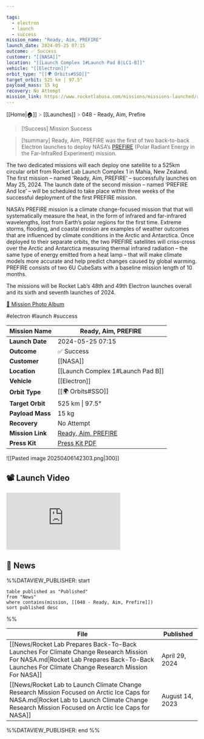 ```yaml
---

tags:
  - electron
  - launch
  - success
mission_name: "Ready, Aim, PREFIRE"
launch_date: 2024-05-25 07:15
outcome: ✅ Success
customer: "[[NASA]]"
location: "[[Launch Complex 1#Launch Pad B|LC1-B]]"
vehicle: "[[Electron]]"
orbit_type: "[[🌍 Orbits#SSO]]"
target_orbit: 525 km | 97.5°
payload_mass: 15 kg
recovery: No Attempt
mission_link: https://www.rocketlabusa.com/missions/missions-launched/ready-aim-prefire/
---
```

[[Home|🏠]]  <span style="color: LightSlateGray">></span>  [[Launches]]  <span style="color: LightSlateGray">></span>  048 - Ready, Aim, Prefire

>[!Success] Mission Success

>[!summary]
Ready, Aim, PREFIRE was the first of two back-to-back Electron launches to deploy NASA’s [PREFIRE](https://prefire.ssec.wisc.edu/) (Polar Radiant Energy in the Far-InfraRed Experiment) mission.
>
The two dedicated missions will each deploy one satellite to a 525km circular orbit from Rocket Lab Launch Complex 1 in Mahia, New Zealand. The first mission – named ‘Ready, Aim, PREFIRE’ – successfully launches on May 25, 2024. The launch date of the second mission – named ‘PREFIRE And Ice’ – will be scheduled to take place within three weeks of the successful deployment of the first PREFIRE mission.
>
NASA’s PREFIRE mission is a climate change-focused mission that that will systematically measure the heat, in the form of infrared and far-infrared wavelengths, lost from Earth’s polar regions for the first time. Extreme storms, flooding, and coastal erosion are examples of weather outcomes that are influenced by climate conditions in the Arctic and Antarctica. Once deployed to their separate orbits, the two PREFIRE satellites will criss-cross over the Arctic and Antarctica measuring thermal infrared radiation – the same type of energy emitted from a heat lamp – that will make climate models more accurate and help predict changes caused by global warming. PREFIRE consists of two 6U CubeSats with a baseline mission length of 10 months.
>
The missions will be Rocket Lab’s 48th and 49th Electron launches overall and its sixth and seventh launches of 2024.
>
[📸 Mission Photo Album](https://www.flickr.com/photos/rocketlab/albums/72177720316727356/)

#electron #launch #success

| **Mission Name** | Ready, Aim, PREFIRE                                                                               |
| ---------------- | ------------------------------------------------------------------------------------------------- |
| **Launch Date**  | 2024-05-25 07:15                                                                                  |
| **Outcome**      | ✅ Success                                                                                         |
| **Customer**     | [[NASA]]                                                                                          |
| **Location**     | [[Launch Complex 1#Launch Pad B]]                                                                 |
| **Vehicle**      | [[Electron]]                                                                                      |
| **Orbit Type**   | [[🌍 Orbits#SSO]]                                                                                 |
| **Target Orbit** | 525 km &#124; 97.5°                                                                               |
| **Payload Mass** | 15 kg                                                                                             |
| **Recovery**     | No Attempt                                                                                        |
| **Mission Link** | [Ready, Aim, PREFIRE](https://www.rocketlabusa.com/missions/missions-launched/ready-aim-prefire/) |
| **Press Kit**    | [Press Kit PDF](https://rocketlabcorp.com/assets/Uploads/FINAL-PREFIRE-presskit-Web.pdf)          |

![[Pasted image 20250406142303.png|300]]

## 📽️ Launch Video

<div class="responsive-video">
<iframe src="https://www.youtube.com/embed/m7nYAJ4dZP4" title="Rocket Lab&#39;s Electron - Ready, Aim, PREFIRE Mission" frameborder="0" allow="accelerometer; autoplay; clipboard-write; encrypted-media; gyroscope; picture-in-picture; web-share" referrerpolicy="strict-origin-when-cross-origin" allowfullscreen></iframe>     
</div>

## 📰 News
%%DATAVIEW_PUBLISHER: start
```
table published as "Published"
from "News"
where contains(mission, [[048 - Ready, Aim, Prefire]])
sort published desc
```
%%

| File                                                                                                                                                                                           | Published       |
| ---------------------------------------------------------------------------------------------------------------------------------------------------------------------------------------------- | --------------- |
| [[News/Rocket Lab Prepares Back-To-Back Launches For Climate Change Research Mission For NASA.md\|Rocket Lab Prepares Back-To-Back Launches For Climate Change Research Mission For NASA]]     | April 29, 2024  |
| [[News/Rocket Lab to Launch Climate Change Research Mission Focused on Arctic Ice Caps for NASA.md\|Rocket Lab to Launch Climate Change Research Mission Focused on Arctic Ice Caps for NASA]] | August 14, 2023 |

%%DATAVIEW_PUBLISHER: end %%